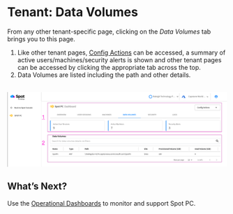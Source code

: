 # Tenant: Data Volumes

From any other tenant-specific page, clicking on the _Data Volumes_ tab brings you to this page.

1. Like other tenant pages, [Config Actions](spot-pc/features/spot-pc-console/tenant/config-actions) can be accessed, a summary of active users/machines/security alerts is shown and other tenant pages can be accessed by clicking the appropriate tab across the top.
2. Data Volumes are listed including the path and other details.

<br><a href="https://docs.spot.io/spot-pc/_media/features-spot-pc-console-tenant-data-volumes-01.png" target="_blank"><img src="/spot-pc/_media/features-spot-pc-console-tenant-data-volumes-01.png" alt="Click to Enlarge" width="1000"> </a>

## What’s Next?

Use the [Operational Dashboards](spot-pc/features/spot-pc-console/tenant/) to monitor and support Spot PC.
